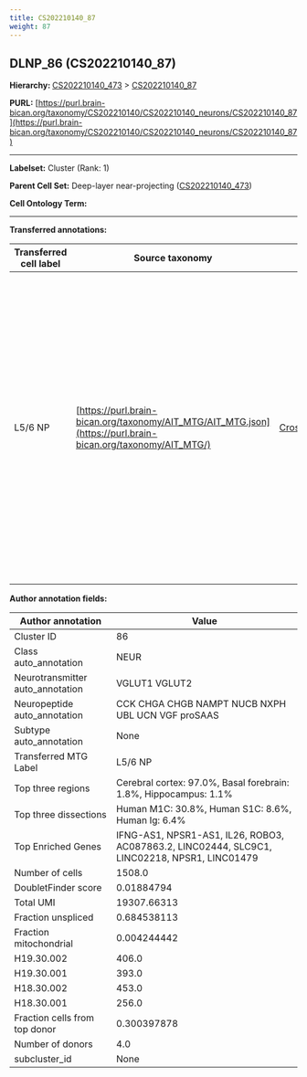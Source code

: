 ```yaml
---
title: CS202210140_87
weight: 87
---
```

## DLNP_86 (CS202210140_87)
<b>Hierarchy: </b>
[CS202210140_473](../CS202210140_473) >
[CS202210140_87](../CS202210140_87)

**PURL:** [https://purl.brain-bican.org/taxonomy/CS202210140/CS202210140_neurons/CS202210140_87](https://purl.brain-bican.org/taxonomy/CS202210140/CS202210140_neurons/CS202210140_87)

---


**Labelset:** Cluster (Rank: 1)

**Parent Cell Set:** Deep-layer near-projecting ([CS202210140_473](../CS202210140_473))



**Cell Ontology Term:** 

[MARKER GENES.]: #


---

[TRANSFERRED ANNOTATIONS.]: #


**Transferred annotations:**

| Transferred cell label | Source taxonomy | Source node accession | Algorithm name | Comment |
|------------------------|-----------------|-----------------------|----------------|---------|
|L5/6 NP|[https://purl.brain-bican.org/taxonomy/AIT_MTG/AIT_MTG.json](https://purl.brain-bican.org/taxonomy/AIT_MTG/)|[CrossArea_subclass:2d233a9ab8](https://purl.brain-bican.org/taxonomy/AIT_MTG/CrossArea_subclass_2d233a9ab8)||We performed PCA (50 components) on our full dataset, trained a random forest classifier (scikit-learn, class_ weight=‘balanced’, max_depth=50) on the MTG labels, and then predicted labels for all cells. We labeled each cluster with the mode of its constituent cells if two conditions were met: more than 0.8 of predicted labels matched the mode, and the mean probability of these pre- dictions was greater than 0.8.|

[AUTHOR ANNOTATION FIELDS.]: #


**Author annotation fields:**

| Author annotation | Value |
|-------------------|-------|
|Cluster ID|86|
|Class auto_annotation|NEUR|
|Neurotransmitter auto_annotation|VGLUT1 VGLUT2|
|Neuropeptide auto_annotation|CCK CHGA CHGB NAMPT NUCB NXPH UBL UCN VGF proSAAS|
|Subtype auto_annotation|None|
|Transferred MTG Label|L5/6 NP|
|Top three regions|Cerebral cortex: 97.0%, Basal forebrain: 1.8%, Hippocampus: 1.1%|
|Top three dissections|Human M1C: 30.8%, Human S1C: 8.6%, Human Ig: 6.4%|
|Top Enriched Genes|IFNG-AS1, NPSR1-AS1, IL26, ROBO3, AC087863.2, LINC02444, SLC9C1, LINC02218, NPSR1, LINC01479|
|Number of cells|1508.0|
|DoubletFinder score|0.01884794|
|Total UMI|19307.66313|
|Fraction unspliced|0.684538113|
|Fraction mitochondrial|0.004244442|
|H19.30.002|406.0|
|H19.30.001|393.0|
|H18.30.002|453.0|
|H18.30.001|256.0|
|Fraction cells from top donor|0.300397878|
|Number of donors|4.0|
|subcluster_id|None|
